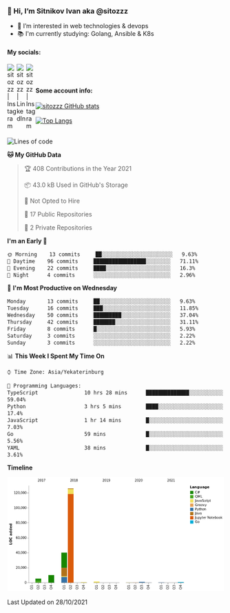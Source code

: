 ### 👋 Hi, I’m Sitnikov Ivan aka @sitozzz
- 👀 I’m interested in web technologies & devops
- 📚 I'm currently studying: Golang, Ansible & K8s

#### My socials:
[<img align="left" alt="sitozzz | Instagram" width="22px" src="https://cdn.jsdelivr.net/npm/simple-icons@v3/icons/gmail.svg" />][gmail]
[<img align="left" alt="sitozzz | LinkedIn" width="22px" src="https://cdn.jsdelivr.net/npm/simple-icons@v3/icons/linkedin.svg" />][linkedin]
[<img align="left" alt="sitozzz | Instagram" width="22px" src="https://cdn.jsdelivr.net/npm/simple-icons@v3/icons/instagram.svg" />][instagram]

[gmail]: mailto:sit7602@gmail.com
[linkedin]: https://www.linkedin.com/in/ivan-sitnikov-650ba2203
[instagram]: https://www.instagram.com/sitozzz_rulozzz/

<br/><br/>

#### Some account info:

[![sitozzz GitHub stats](https://github-readme-stats.vercel.app/api?username=sitozzz)](https://github.com/anuraghazra/github-readme-stats)
<br/><br/>
[![Top Langs](https://github-readme-stats.vercel.app/api/top-langs/?username=sitozzz&layout=compact)](https://github.com/anuraghazra/github-readme-stats)
<br/><br/>
<!--START_SECTION:waka-->
![Lines of code](https://img.shields.io/badge/From%20Hello%20World%20I%27ve%20Written-185931%20lines%20of%20code-blue)

**🐱 My GitHub Data** 

> 🏆 408 Contributions in the Year 2021
 > 
> 📦 43.0 kB Used in GitHub's Storage 
 > 
> 🚫 Not Opted to Hire
 > 
> 📜 17 Public Repositories 
 > 
> 🔑 2 Private Repositories  
 > 
**I'm an Early 🐤** 

```text
🌞 Morning    13 commits     ██░░░░░░░░░░░░░░░░░░░░░░░   9.63% 
🌆 Daytime    96 commits     █████████████████░░░░░░░░   71.11% 
🌃 Evening    22 commits     ████░░░░░░░░░░░░░░░░░░░░░   16.3% 
🌙 Night      4 commits      ░░░░░░░░░░░░░░░░░░░░░░░░░   2.96%

```
📅 **I'm Most Productive on Wednesday** 

```text
Monday       13 commits     ██░░░░░░░░░░░░░░░░░░░░░░░   9.63% 
Tuesday      16 commits     ███░░░░░░░░░░░░░░░░░░░░░░   11.85% 
Wednesday    50 commits     █████████░░░░░░░░░░░░░░░░   37.04% 
Thursday     42 commits     ███████░░░░░░░░░░░░░░░░░░   31.11% 
Friday       8 commits      █░░░░░░░░░░░░░░░░░░░░░░░░   5.93% 
Saturday     3 commits      ░░░░░░░░░░░░░░░░░░░░░░░░░   2.22% 
Sunday       3 commits      ░░░░░░░░░░░░░░░░░░░░░░░░░   2.22%

```


📊 **This Week I Spent My Time On** 

```text
⌚︎ Time Zone: Asia/Yekaterinburg

💬 Programming Languages: 
TypeScript               10 hrs 28 mins      ██████████████░░░░░░░░░░░   59.04% 
Python                   3 hrs 5 mins        ████░░░░░░░░░░░░░░░░░░░░░   17.4% 
JavaScript               1 hr 14 mins        █░░░░░░░░░░░░░░░░░░░░░░░░   7.03% 
Go                       59 mins             █░░░░░░░░░░░░░░░░░░░░░░░░   5.56% 
YAML                     38 mins             █░░░░░░░░░░░░░░░░░░░░░░░░   3.61%

```

**Timeline**

![Chart not found](https://raw.githubusercontent.com/sitozzz/sitozzz/main/charts/bar_graph.png) 


 Last Updated on 28/10/2021
<!--END_SECTION:waka-->
